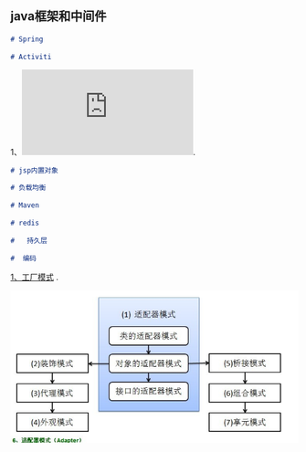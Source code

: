 ## java框架和中间件

``` markdown
# Spring
```

``` markdown
# Activiti
```
1、![activiti中解决自定义用户角色几种方案](https://github.com/xiongzhenggang/xiongzhenggang.github.io/blob/master/java框架/activiti/Activiti解决API不友好的设计方案.md).

``` markdown
# jsp内置对象
```

``` markdown
# 负载均衡
```

``` markdown
# Maven
```

``` markdown
# redis
```

``` markdown
#   持久层
```

``` markdown
#  编码
```


[1、工厂模式](https://github.com/xiongzhenggang/xiongzhenggang.github.io/blob/master/java23种设计模式/Factory_Method.md) .

![结构型模式关系图](/java23种设计模式/img/7.png)
